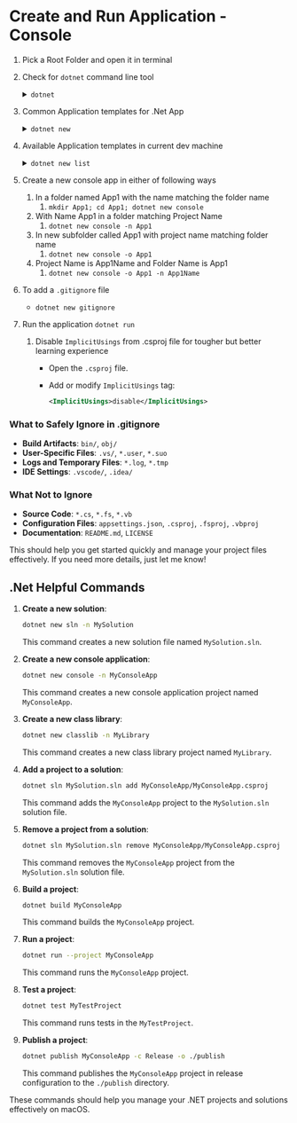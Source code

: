 # Create and Run Application - Console

1. Pick a Root Folder and open it in terminal
2. Check for `dotnet` command line tool

    <details>
      <summary><code>dotnet</code></summary>

      <br/>

      ```console
      > dotnet

      Usage: dotnet [options]
      Usage: dotnet [path-to-application]

      Options:
        -h|--help         Display help.
        --info            Display .NET information.
        --list-sdks       Display the installed SDKs.
        --list-runtimes   Display the installed runtimes.

      path-to-application:
        The path to an application .dll file to execute.
      ```

    </details>

3. Common Application templates for .Net App

    <details>
      <summary><code>dotnet new</code></summary>

      <br/>

      ```console
      > dotnet new

      The 'dotnet new' command creates a .NET project based on a template.

      Common templates are:
      Template Name   Short Name  Language    Tags
      --------------  ----------  ----------  ----------------------
      Blazor Web App  blazor      [C#]        Web/Blazor/WebAssembly
      Class Library   classlib    [C#],F#,VB  Common/Library
      Console App     console     [C#],F#,VB  Common/Console

      An example would be:
        dotnet new console

      Display template options with:
        dotnet new console -h
      Display all installed templates with:
        dotnet new list
      Display templates available on NuGet.org with:
        dotnet new search web
      ```

    </details>

4. Available Application templates in current dev machine

    <details>
      <summary><code>dotnet new list</code></summary>

      <br/>

      ```console
      > dotnet new list
      These templates matched your input:

      Template Name                                 Short Name                  Language    Tags
      --------------------------------------------  --------------------------  ----------  --------------------------------
      API Controller                                apicontroller               [C#]        Web/ASP.NET
      ASP.NET Core Empty                            web                         [C#],F#     Web/Empty
      ASP.NET Core gRPC Service                     grpc                        [C#]        Web/gRPC/API/Service
      ASP.NET Core Web API                          webapi                      [C#],F#     Web/WebAPI/Web API/API/Service
      ASP.NET Core Web API (native AOT)             webapiaot                   [C#]        Web/Web API/API/Service
      ASP.NET Core Web App (Model-View-Controller)  mvc                         [C#],F#     Web/MVC
      ASP.NET Core Web App (Razor Pages)            webapp,razor                [C#]        Web/MVC/Razor Pages
      ASP.NET Core with Angular                     angular                     [C#]        Web/MVC/SPA
      ASP.NET Core with React.js                    react                       [C#]        Web/MVC/SPA
      Blazor Server App                             blazorserver                [C#]        Web/Blazor
      Blazor Server App Empty                       blazorserver-empty          [C#]        Web/Blazor/Empty
      Blazor Web App                                blazor                      [C#]        Web/Blazor/WebAssembly
      Blazor WebAssembly App Empty                  blazorwasm-empty            [C#]        Web/Blazor/WebAssembly/PWA/Empty
      Blazor WebAssembly Standalone App             blazorwasm                  [C#]        Web/Blazor/WebAssembly/PWA
      Class Library                                 classlib                    [C#],F#,VB  Common/Library
      Console App                                   console                     [C#],F#,VB  Common/Console
      dotnet gitignore file                         gitignore,.gitignore                    Config
      Dotnet local tool manifest file               tool-manifest                           Config
      EditorConfig file                             editorconfig,.editorconfig              Config
      global.json file                              globaljson,global.json                  Config
      MSBuild Directory.Build.props file            buildprops                              MSBuild/props
      MSBuild Directory.Build.targets file          buildtargets                            MSBuild/props
      MSTest Playwright Test Project                mstest-playwright           [C#]        Test/MSTest/Playwright
      MSTest Test Project                           mstest                      [C#],F#,VB  Test/MSTest
      MVC Controller                                mvccontroller               [C#]        Web/ASP.NET
      MVC ViewImports                               viewimports                 [C#]        Web/ASP.NET
      MVC ViewStart                                 viewstart                   [C#]        Web/ASP.NET
      NuGet Config                                  nugetconfig,nuget.config                Config
      NUnit 3 Test Item                             nunit-test                  [C#],F#,VB  Test/NUnit
      NUnit 3 Test Project                          nunit                       [C#],F#,VB  Test/NUnit
      NUnit Playwright Test Project                 nunit-playwright            [C#]        Test/NUnit/Playwright
      Protocol Buffer File                          proto                                   Web/gRPC
      Razor Class Library                           razorclasslib               [C#]        Web/Razor/Library
      Razor Component                               razorcomponent              [C#]        Web/ASP.NET
      Razor Page                                    page                        [C#]        Web/ASP.NET
      Razor View                                    view                        [C#]        Web/ASP.NET
      Solution File                                 sln,solution                            Solution
      Web Config                                    webconfig                               Config
      Worker Service                                worker                      [C#],F#     Common/Worker/Web
      xUnit Test Project                            xunit                       [C#],F#,VB  Test/xUnit
      ```

    </details>

5. Create a new console app in either of following ways
   1. In a folder named App1 with the name matching the folder name
      1. `mkdir App1; cd App1; dotnet new console`
   2. With Name App1 in a folder matching Project Name
      1. `dotnet new console -n App1`
   3. In new subfolder called App1 with project name matching folder name
      1. `dotnet new console -o App1`
   4. Project Name is App1Name and Folder Name is App1
      1. `dotnet new console -o App1 -n App1Name`
6. To add a `.gitignore` file
   - `dotnet new gitignore`
7. Run the application `dotnet run`
   1. Disable `ImplicitUsings` from .csproj file for tougher but better learning experience
      - Open the `.csproj` file.
      - Add or modify `ImplicitUsings` tag:

         ```xml
         <ImplicitUsings>disable</ImplicitUsings>
         ```



### What to Safely Ignore in .gitignore

- **Build Artifacts**: `bin/`, `obj/`
- **User-Specific Files**: `.vs/`, `*.user`, `*.suo`
- **Logs and Temporary Files**: `*.log`, `*.tmp`
- **IDE Settings**: `.vscode/`, `.idea/`

### What Not to Ignore

- **Source Code**: `*.cs`, `*.fs`, `*.vb`
- **Configuration Files**: `appsettings.json`, `.csproj`, `.fsproj`, `.vbproj`
- **Documentation**: `README.md`, `LICENSE`

This should help you get started quickly and manage your project files effectively. If you need more details, just let me know!

## .Net Helpful Commands

1. **Create a new solution**:

   ```bash
   dotnet new sln -n MySolution
   ```

   This command creates a new solution file named `MySolution.sln`.

2. **Create a new console application**:

   ```bash
   dotnet new console -n MyConsoleApp
   ```

   This command creates a new console application project named `MyConsoleApp`.

3. **Create a new class library**:

   ```bash
   dotnet new classlib -n MyLibrary
   ```

   This command creates a new class library project named `MyLibrary`.

4. **Add a project to a solution**:

   ```bash
   dotnet sln MySolution.sln add MyConsoleApp/MyConsoleApp.csproj
   ```

   This command adds the `MyConsoleApp` project to the `MySolution.sln` solution file.

5. **Remove a project from a solution**:

   ```bash
   dotnet sln MySolution.sln remove MyConsoleApp/MyConsoleApp.csproj
   ```

   This command removes the `MyConsoleApp` project from the `MySolution.sln` solution file.

6. **Build a project**:

   ```bash
   dotnet build MyConsoleApp
   ```

   This command builds the `MyConsoleApp` project.

7. **Run a project**:

   ```bash
   dotnet run --project MyConsoleApp
   ```

   This command runs the `MyConsoleApp` project.

8. **Test a project**:

   ```bash
   dotnet test MyTestProject
   ```

   This command runs tests in the `MyTestProject`.

9. **Publish a project**:

   ```bash
   dotnet publish MyConsoleApp -c Release -o ./publish
   ```

   This command publishes the `MyConsoleApp` project in release configuration to the `./publish` directory.

These commands should help you manage your .NET projects and solutions effectively on macOS.
